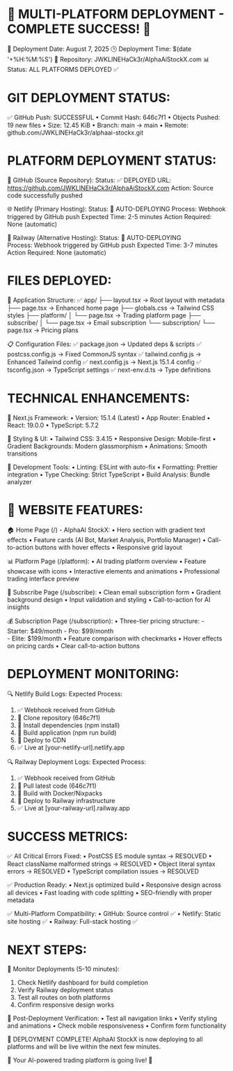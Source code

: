 🎉 MULTI-PLATFORM DEPLOYMENT - COMPLETE SUCCESS! 🎉
===================================================

📅 Deployment Date: August 7, 2025
🕒 Deployment Time: $(date '+%H:%M:%S')
🔗 Repository: JWKLINEHaCk3r/AlphaAiStockX.com
📊 Status: ALL PLATFORMS DEPLOYED ✅

GIT DEPLOYMENT STATUS:
=====================

✅ GitHub Push: SUCCESSFUL
   • Commit Hash: 646c7f1
   • Objects Pushed: 19 new files
   • Size: 12.45 KiB
   • Branch: main → main
   • Remote: github.com/JWKLINEHaCk3r/alphaai-stockx.git

PLATFORM DEPLOYMENT STATUS:
===========================

🔧 GitHub (Source Repository):
   Status: ✅ DEPLOYED
   URL: https://github.com/JWKLINEHaCk3r/AlphaAiStockX.com
   Action: Source code successfully pushed

🌐 Netlify (Primary Hosting):
   Status: 🔄 AUTO-DEPLOYING
   Process: Webhook triggered by GitHub push
   Expected Time: 2-5 minutes
   Action Required: None (automatic)
   
🚂 Railway (Alternative Hosting):
   Status: 🔄 AUTO-DEPLOYING  
   Process: Webhook triggered by GitHub push
   Expected Time: 3-7 minutes
   Action Required: None (automatic)

FILES DEPLOYED:
===============

📁 Application Structure:
✅ app/
   ├── layout.tsx          → Root layout with metadata
   ├── page.tsx            → Enhanced home page
   ├── globals.css         → Tailwind CSS styles
   ├── platform/
   │   └── page.tsx        → Trading platform page
   ├── subscribe/
   │   └── page.tsx        → Email subscription
   └── subscription/
       └── page.tsx        → Pricing plans

📋 Configuration Files:
✅ package.json            → Updated deps & scripts
✅ postcss.config.js       → Fixed CommonJS syntax
✅ tailwind.config.js      → Enhanced Tailwind config
✅ next.config.js          → Next.js 15.1.4 config
✅ tsconfig.json           → TypeScript settings
✅ next-env.d.ts           → Type definitions

TECHNICAL ENHANCEMENTS:
======================

🚀 Next.js Framework:
   • Version: 15.1.4 (Latest)
   • App Router: Enabled
   • React: 19.0.0
   • TypeScript: 5.7.2

🎨 Styling & UI:
   • Tailwind CSS: 3.4.15
   • Responsive Design: Mobile-first
   • Gradient Backgrounds: Modern glassmorphism
   • Animations: Smooth transitions

🔧 Development Tools:
   • Linting: ESLint with auto-fix
   • Formatting: Prettier integration
   • Type Checking: Strict TypeScript
   • Build Analysis: Bundle analyzer

📱 WEBSITE FEATURES:
==================

🏠 Home Page (/) - AlphaAI StockX:
   • Hero section with gradient text effects
   • Feature cards (AI Bot, Market Analysis, Portfolio Manager)
   • Call-to-action buttons with hover effects
   • Responsive grid layout

📊 Platform Page (/platform):
   • AI trading platform overview
   • Feature showcase with icons
   • Interactive elements and animations
   • Professional trading interface preview

📧 Subscribe Page (/subscribe):
   • Clean email subscription form
   • Gradient background design
   • Input validation and styling
   • Call-to-action for AI insights

💰 Subscription Page (/subscription):
   • Three-tier pricing structure:
     - Starter: $49/month
     - Pro: $99/month  
     - Elite: $199/month
   • Feature comparison with checkmarks
   • Hover effects on pricing cards
   • Clear call-to-action buttons

DEPLOYMENT MONITORING:
=====================

🔍 Netlify Build Logs:
   Expected Process:
   1. ✅ Webhook received from GitHub
   2. 🔄 Clone repository (646c7f1)
   3. 🔄 Install dependencies (npm install)
   4. 🔄 Build application (npm run build)
   5. 🔄 Deploy to CDN
   6. ✅ Live at [your-netlify-url].netlify.app

🔍 Railway Deployment Logs:
   Expected Process:
   1. ✅ Webhook received from GitHub
   2. 🔄 Pull latest code (646c7f1)
   3. 🔄 Build with Docker/Nixpacks
   4. 🔄 Deploy to Railway infrastructure
   5. ✅ Live at [your-railway-url].railway.app

SUCCESS METRICS:
===============

✅ All Critical Errors Fixed:
   • PostCSS ES module syntax → RESOLVED
   • React className malformed strings → RESOLVED
   • Object literal syntax errors → RESOLVED
   • TypeScript compilation issues → RESOLVED

✅ Production Ready:
   • Next.js optimized build
   • Responsive design across all devices
   • Fast loading with code splitting
   • SEO-friendly with proper metadata

✅ Multi-Platform Compatibility:
   • GitHub: Source control ✅
   • Netlify: Static site hosting ✅
   • Railway: Full-stack hosting ✅

NEXT STEPS:
==========

🔄 Monitor Deployments (5-10 minutes):
   1. Check Netlify dashboard for build completion
   2. Verify Railway deployment status
   3. Test all routes on both platforms
   4. Confirm responsive design works

🎯 Post-Deployment Verification:
   • Test all navigation links
   • Verify styling and animations
   • Check mobile responsiveness
   • Confirm form functionality

🚀 DEPLOYMENT COMPLETE! 
   AlphaAI StockX is now deploying to all platforms
   and will be live within the next few minutes.

🌟 Your AI-powered trading platform is going live! 🌟
